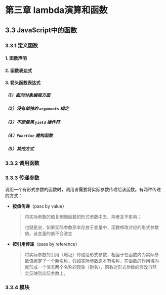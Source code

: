# 第三章 lambda演算和函数

## 3.3 JavaScript中的函数

### 3.3.1 定义函数

#### 1. 函数声明

#### 2. 函数表达式

#### 3. 箭头函数表达式

##### （1）面向对象编程方面

##### （2）没有单独的 `arguments` 绑定

##### （3）不能使用 `yield` 操作符

##### （4）`Function` 建构函数

##### （5）其他方式

### 3.3.2 调用函数

### 3.3.3 传递参数

调用一个有形式参数的函数时，调用者需要将实际参数传递给该函数。有两种传递的方式：

- **按值传递**（pass by value）

  > 将实际参数的值复制到函数的形式参数中去，两者互不影响；
  >
  > 也就是说，如果实际参数原本存放于变量中，函数修改对应的形式参数值，该变量的值不会改变

- **按引用传递**（pass by reference）

  > 将实际参数的引用（地址）传递给形式参数，相当于在函数内为实际参数值绑定了一个新名称，假如实际参数原本有名称，在函数的作用域内就形成一个值有两个名称的现象（别名），函数对形式参数的修改自然会反映到实际参数上。

### 3.3.4 模块